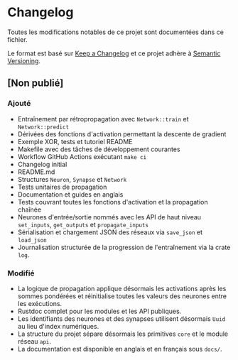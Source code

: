 # Changelog

Toutes les modifications notables de ce projet sont documentées dans ce fichier.

Le format est basé sur [Keep a Changelog](https://keepachangelog.com/en/1.1.0/)
et ce projet adhère à [Semantic Versioning](https://semver.org/spec/v2.0.0.html).

## [Non publié]
### Ajouté
- Entraînement par rétropropagation avec `Network::train` et `Network::predict`
- Dérivées des fonctions d'activation permettant la descente de gradient
- Exemple XOR, tests et tutoriel README
- Makefile avec des tâches de développement courantes
- Workflow GitHub Actions exécutant `make ci`
- Changelog initial
- README.md
- Structures `Neuron`, `Synapse` et `Network`
- Tests unitaires de propagation
- Documentation et guides en anglais
- Tests couvrant toutes les fonctions d'activation et la propagation chaînée
- Neurones d'entrée/sortie nommés avec les API de haut niveau `set_inputs`, `get_outputs` et `propagate_inputs`
- Sérialisation et chargement JSON des réseaux via `save_json` et `load_json`
- Journalisation structurée de la progression de l'entraînement via la crate `log`.
### Modifié
- La logique de propagation applique désormais les activations après les sommes pondérées et réinitialise toutes les valeurs des neurones entre les exécutions.
- Rustdoc complet pour les modules et les API publiques.
- Les identifiants des neurones et des synapses utilisent désormais `Uuid` au lieu d'index numériques.
- La structure du projet sépare désormais les primitives `core` et le module réseau `api`.
- La documentation est disponible en anglais et en français sous `docs/`.
